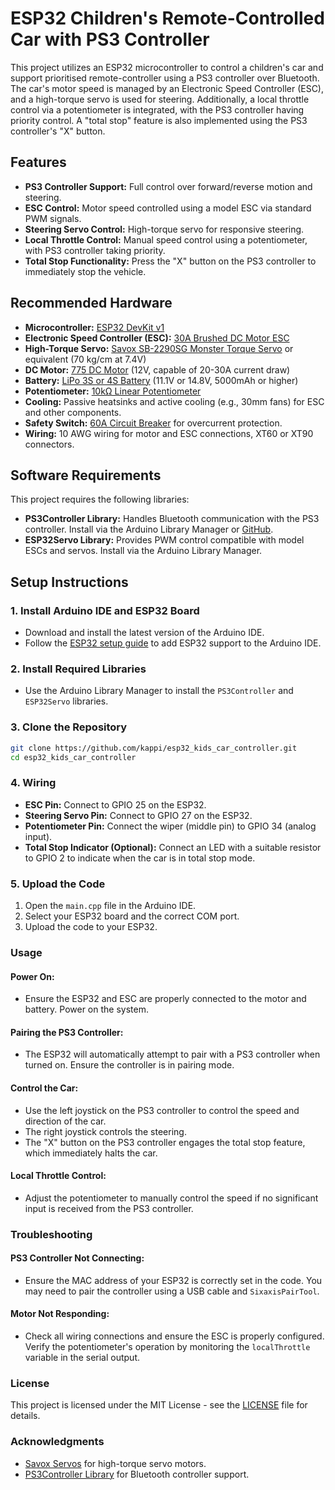 # ESP32 Children's Remote-Controlled Car with PS3 Controller

This project utilizes an ESP32 microcontroller to control a children's car and support prioritised remote-controller using a PS3 controller over Bluetooth. The car's motor speed is managed by an Electronic Speed Controller (ESC), and a high-torque servo is used for steering. Additionally, a local throttle control via a potentiometer is integrated, with the PS3 controller having priority control. A "total stop" feature is also implemented using the PS3 controller's "X" button.

## Features

- **PS3 Controller Support:** Full control over forward/reverse motion and steering.
- **ESC Control:** Motor speed controlled using a model ESC via standard PWM signals.
- **Steering Servo Control:** High-torque servo for responsive steering.
- **Local Throttle Control:** Manual speed control using a potentiometer, with PS3 controller taking priority.
- **Total Stop Functionality:** Press the "X" button on the PS3 controller to immediately stop the vehicle.

## Recommended Hardware

- **Microcontroller:** [ESP32 DevKit v1](https://www.amazon.com/HiLetgo-ESP-WROOM-32-Development-Microcontroller-Integrated/dp/B07Q576VWZ)
- **Electronic Speed Controller (ESC):** [30A Brushed DC Motor ESC](https://www.amazon.com/30A-Brushed-Electronic-Speed-Controller/dp/B00JBBEX9Q)
- **High-Torque Servo:** [Savox SB-2290SG Monster Torque Servo](https://www.savoxusa.com/products/sb-2290sg) or equivalent (70 kg/cm at 7.4V)
- **DC Motor:** [775 DC Motor](https://www.pololu.com/product/1117) (12V, capable of 20-30A current draw)
- **Battery:** [LiPo 3S or 4S Battery](https://www.hobbyking.com/hobbyking/store/__9179__Turnigy_5000mAh_3S_20C_Lipo_Pack.html) (11.1V or 14.8V, 5000mAh or higher)
- **Potentiometer:** [10kΩ Linear Potentiometer](https://www.amazon.com/BOJACK-Potentiometer-Variable-Resistors-Switch/dp/B07V4F1PZL)
- **Cooling:** Passive heatsinks and active cooling (e.g., 30mm fans) for ESC and other components.
- **Safety Switch:** [60A Circuit Breaker](https://www.amazon.com/ANJOSHI-Voltage-Circuit-Breaker-Reset/dp/B07JMPQ13G) for overcurrent protection.
- **Wiring:** 10 AWG wiring for motor and ESC connections, XT60 or XT90 connectors.

## Software Requirements

This project requires the following libraries:

- **PS3Controller Library:** Handles Bluetooth communication with the PS3 controller. Install via the Arduino Library Manager or [GitHub](https://github.com/jvpernis/esp32-ps3).
- **ESP32Servo Library:** Provides PWM control compatible with model ESCs and servos. Install via the Arduino Library Manager.

## Setup Instructions

### 1. Install Arduino IDE and ESP32 Board
- Download and install the latest version of the Arduino IDE.
- Follow the [ESP32 setup guide](https://randomnerdtutorials.com/installing-the-esp32-board-in-arduino-ide-windows-instructions/) to add ESP32 support to the Arduino IDE.

### 2. Install Required Libraries
- Use the Arduino Library Manager to install the `PS3Controller` and `ESP32Servo` libraries.

### 3. Clone the Repository
```bash
git clone https://github.com/kappi/esp32_kids_car_controller.git
cd esp32_kids_car_controller
```

### 4. Wiring
- **ESC Pin:** Connect to GPIO 25 on the ESP32.
- **Steering Servo Pin:** Connect to GPIO 27 on the ESP32.
- **Potentiometer Pin:** Connect the wiper (middle pin) to GPIO 34 (analog input).
- **Total Stop Indicator (Optional):** Connect an LED with a suitable resistor to GPIO 2 to indicate when the car is in total stop mode.

### 5. Upload the Code
1. Open the `main.cpp` file in the Arduino IDE.
2. Select your ESP32 board and the correct COM port.
3. Upload the code to your ESP32.

### Usage

#### Power On:
- Ensure the ESP32 and ESC are properly connected to the motor and battery. Power on the system.

#### Pairing the PS3 Controller:
- The ESP32 will automatically attempt to pair with a PS3 controller when turned on. Ensure the controller is in pairing mode.

#### Control the Car:
- Use the left joystick on the PS3 controller to control the speed and direction of the car.
- The right joystick controls the steering.
- The "X" button on the PS3 controller engages the total stop feature, which immediately halts the car.

#### Local Throttle Control:
- Adjust the potentiometer to manually control the speed if no significant input is received from the PS3 controller.

### Troubleshooting

#### PS3 Controller Not Connecting:
- Ensure the MAC address of your ESP32 is correctly set in the code. You may need to pair the controller using a USB cable and `SixaxisPairTool`.

#### Motor Not Responding:
- Check all wiring connections and ensure the ESC is properly configured. Verify the potentiometer's operation by monitoring the `localThrottle` variable in the serial output.

### License
This project is licensed under the MIT License - see the [LICENSE](LICENSE) file for details.

### Acknowledgments
- [Savox Servos](https://www.savoxusa.com/) for high-torque servo motors.
- [PS3Controller Library](https://github.com/jvpernis/esp32-ps3) for Bluetooth controller support.
